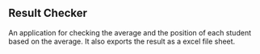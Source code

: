 ## Result Checker

An application for checking the average and the position of each student based on the average. It also exports the result as a excel file sheet.